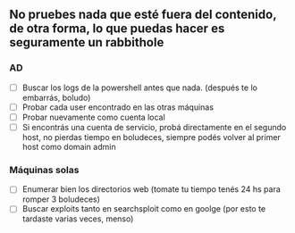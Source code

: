 ## No pruebes nada que esté fuera del contenido, de otra forma, lo que puedas hacer es seguramente un rabbithole
### AD

- [ ]  Buscar los logs de la powershell antes que nada. (después te lo embarrás, boludo)
- [ ]  Probar cada user encontrado en las otras máquinas 
- [ ]  Probar nuevamente como cuenta local
- [ ]  Si encontrás una cuenta de servicio, probá directamente en el segundo host, no pierdas tiempo en boludeces, siempre podés volver al primer host como domain admin

### Máquinas solas

- [ ] Enumerar bien los directorios web (tomate tu tiempo tenés 24 hs para romper 3 boludeces)
- [ ] Buscar exploits tanto en searchsploit como en goolge (por esto te tardaste varias veces, menso)
